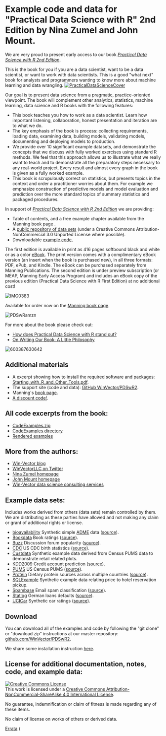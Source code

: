 



# Example code and data for "Practical Data Science with R" 2nd Edition by Nina Zumel and John Mount.


We are very proud to present early access to our book [*Practical Data Science with R 2nd Edition*](https://www.manning.com/books/practical-data-science-with-r-second-edition).

This is the book for you if you are a data scientist, want to be a data
scientist, or want to work with data scientists. This is a good "what
next" book for analysts and programmers wanting to know more about
machine learning and data wrangling.
[![PracticalDataScienceCover](http://www.win-vector.com/blog/wp-content/uploads/2018/08/NewImage-3.png)](https://www.manning.com/books/practical-data-science-with-r-second-edition)


Our goal is to present data science from a pragmatic, practice-oriented
viewpoint. The book will complement other analytics, statistics, machine
learning, data science and R books with the following features:

-   This book teaches you how to work as a data scientist. Learn how
    important listening, collaboration, honest presentation and
    iteration are to what we do.
-   The key emphasis of the book is process: collecting requirements,
    loading data, examining data, building models, validating models,
    documenting and deploying models to production.
-   We provide over 10 significant example datasets, and demonstrate the
    concepts that we discuss with fully worked exercises using standard
    R methods. We feel that this approach allows us to illustrate what
    we really want to teach and to demonstrate all the preparatory steps
    necessary to any real-world project. Every result and almost every
    graph in the book is given as a fully worked example.
-   This book is scrupulously correct on statistics, but presents topics
    in the context and order a practitioner worries about them. For
    example we emphasize construction of predictive models and model
    evaluation and prediction over the more standard topics of summary
    statistics and packaged procedures.

In support of [*Practical Data Science with R 2nd Edition*](https://www.manning.com/books/practical-data-science-with-r-second-edition)
we are providing:

-   Table of contents, and a free example chapter available from the
    Manning book page
    [](https://www.manning.com/books/practical-data-science-with-r-second-edition).
-   A [public repository of data
    sets](https://github.com/WinVector/PDSwR2) (under a Creative Commons
    Attribution-NonCommercial 3.0 Unported License where possible).
-   Downloadable [example code.](https://github.com/WinVector/PDSwR2/tree/master/CodeExamples)

The first edition is available in print as 416 pages softbound black and
white or as a color
[eBook](http://www.win-vector.com/blog/2014/12/is-there-a-kindle-edition-of-practical-data-science-with-r/).
The print version comes with a complimentary eBook version (an insert
when the book is purchased new), in all three formats: PDF, ePub, and
Kindle. The eBook can be purchased separately from Manning Publications.
The second edition is under preview subscription (or MEAP, Manning Early
Access Program) and includes an eBook copy of the previous edition
(Practical Data Science with R First Edition) at no additional cost!

![IMG0383](http://www.win-vector.com/blog/wp-content/uploads/2014/10/IMG_0383.jpg "IMG_0383.jpg")

Available for order now on the [Manning book page](https://www.manning.com/books/practical-data-science-with-r-second-edition).

![PDSwRamzn](http://www.win-vector.com/blog/wp-content/uploads/2014/10/PDSwRamzn.png "PDSwRamzn.png")

For more about the book please check out:

-   [How does Practical Data Science with R stand out?](http://www.win-vector.com/blog/2014/06/how-does-practical-data-science-with-r-stand-out/)
-   [On Writing Our Book: A Little Philosophy](http://www.win-vector.com/blog/2013/05/on-writing-our-book-a-little-philosophy/)

![600387630642](http://www.win-vector.com/blog/wp-content/uploads/2014/10/600_387630642.jpeg)



## Additional materials

 * A excerpt showing how to install the required software and packages: [Starting_with_R_and_Other_Tools.pdf](Starting_with_R_and_Other_Tools.pdf).
 * The support site (code and data): [GitHub WinVector/PDSwR2](https://github.com/WinVector/PDSwR2).
 * Manning's [book page](https://www.manning.com/books/practical-data-science-with-r-second-edition).
 * [A discount code!](https://freecontent.manning.com/slideshare-a-practice-oriented-approach-to-data-science/).

## All code excerpts from the book:

 * [CodeExamples.zip](CodeExamples.zip)
 * [CodeExamples directory](CodeExamples)
 * [Rendered examples](RenderedExamples)


## More from the authors:

 * [Win-Vector blog](http://www.win-vector.com/blog/)
 * [WinVectorLLC on Twitter](https://twitter.com/WinVectorLLC)
 * [Nina Zumel homepage](http://ninazumel.com/)
 * [John Mount homepage](http://johnmount.com/)
 * [Win-Vector data science consulting services](http://www.win-vector.com/index.html)

## Example data sets:

Includes works derived from others (data sets) remain controlled by them.  We are distributing as these parties have allowed and not making any claim or grant of additional rights or license.

 * [bioavailability](bioavailability) Synthetic simple [ADME](http://en.wikipedia.org/wiki/ADME) data ([source](http://www.cyprotex.com/admepk/in-vitro-permeability/caco-2-permeability/)).
 * [Bookdata](Bookdata) Book ratings ([source](http://www.informatik.uni-freiburg.de/~cziegler/BX/)).
 * [Buzz](Buzz) Discussion forum popularity ([source](http://ama.liglab.fr/datasets/buzz/)).
 * [CDC](CDC) US CDC birth statistics ([source](http://www.cdc.gov/nchs/data_access/Vitalstatsonline.htm)).
 * [Custdata](Custdata) Synthetic example data derived from Census PUMS data to demonstrate retail related plots.
 * [KDD2009](KDD2009) Credit account prediction ([source](http://www.sigkdd.org/kdd-cup-2009-customer-relationship-prediction)).
 * [PUMS](PUMS) US Census PUMS ([source](http://www.census.gov/acs/www/data_documentation/pums_data/)).
 * [Protein](Protein) Dietary protein sources across multiple countries ([source](http://lib.stat.cmu.edu/DASL/Datafiles/Protein.html)).
 * [SQLExample](SQLExample) Synthetic example data relating price to hotel reservation pickup.
 * [Spambase](Spambase) Email spam classification ([source](http://archive.ics.uci.edu/ml/datasets/Spambase)).
 * [Statlog](Statlog) German loans defaults ([source](http://archive.ics.uci.edu/ml/machine-learning-databases/statlog/german/)).
 * [UCICar](UCICar) Synthetic car ratings ([source](http://archive.ics.uci.edu/ml/machine-learning-databases/car/)).


## Download

You can download all of the examples and code by following the "git clone" or "download zip" instructions at our master repository: [github.com/WinVector/PDSwR2](https://github.com/WinVector/PDSwR2).

We share some installation instruction [here](https://github.com/WinVector/PDSwR2/blob/master/Starting_with_R_and_Other_Tools.pdf).

## License for additional documentation, notes, code, and example data: 

<a rel="license" href="http://creativecommons.org/licenses/by-nc-sa/4.0/"><img alt="Creative Commons License" style="border-width:0" src="http://i.creativecommons.org/l/by-nc-sa/4.0/88x31.png" /></a><br />This work is licensed under a <a rel="license" href="http://creativecommons.org/licenses/by-nc-sa/4.0/">Creative Commons Attribution-NonCommercial-ShareAlike 4.0 International License</a>.

No guarantee, indemnification or claim of fitness is made regarding any of these items.

No claim of license on works of others or derived data.

[Errata](https://github.com/WinVector/PDSwR2/blob/main/PDSwR2_errata.md)
)

